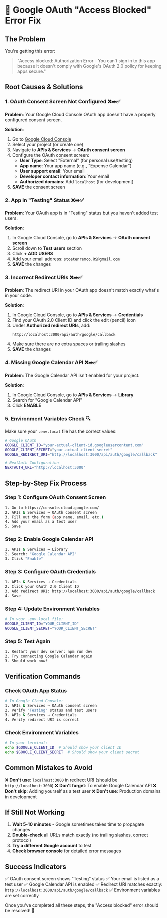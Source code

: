 # 🔧 Google OAuth "Access Blocked" Error Fix

## The Problem

You're getting this error:
> "Access blocked: Authorization Error - You can't sign in to this app because it doesn't comply with Google's OAuth 2.0 policy for keeping apps secure."

## Root Causes & Solutions

### 1. **OAuth Consent Screen Not Configured** ❌➡️✅

**Problem**: Your Google Cloud Console OAuth app doesn't have a properly configured consent screen.

**Solution**:
1. Go to [Google Cloud Console](https://console.cloud.google.com/)
2. Select your project (or create one)
3. Navigate to **APIs & Services** → **OAuth consent screen**
4. Configure the OAuth consent screen:
   - **User Type**: Select "External" (for personal use/testing)
   - **App name**: Your app name (e.g., "Expense Calendar")
   - **User support email**: Your email
   - **Developer contact information**: Your email
   - **Authorized domains**: Add `localhost` (for development)
5. **SAVE** the consent screen

### 2. **App in "Testing" Status** ❌➡️✅

**Problem**: Your OAuth app is in "Testing" status but you haven't added test users.

**Solution**:
1. In Google Cloud Console, go to **APIs & Services** → **OAuth consent screen**
2. Scroll down to **Test users** section
3. Click **+ ADD USERS**
4. Add your email address: `stoetenremco.RS@gmail.com`
5. **SAVE** the changes

### 3. **Incorrect Redirect URIs** ❌➡️✅

**Problem**: The redirect URI in your OAuth app doesn't match exactly what's in your code.

**Solution**:
1. In Google Cloud Console, go to **APIs & Services** → **Credentials**
2. Find your OAuth 2.0 Client ID and click the edit (pencil) icon
3. Under **Authorized redirect URIs**, add:
   ```
   http://localhost:3000/api/auth/google/callback
   ```
4. Make sure there are no extra spaces or trailing slashes
5. **SAVE** the changes

### 4. **Missing Google Calendar API** ❌➡️✅

**Problem**: The Google Calendar API isn't enabled for your project.

**Solution**:
1. In Google Cloud Console, go to **APIs & Services** → **Library**
2. Search for "Google Calendar API"
3. Click **ENABLE**

### 5. **Environment Variables Check** 🔍

Make sure your `.env.local` file has the correct values:

```bash
# Google OAuth
GOOGLE_CLIENT_ID="your-actual-client-id.googleusercontent.com"
GOOGLE_CLIENT_SECRET="your-actual-client-secret"
GOOGLE_REDIRECT_URI="http://localhost:3000/api/auth/google/callback"

# NextAuth Configuration
NEXTAUTH_URL="http://localhost:3000"
```

## Step-by-Step Fix Process

### Step 1: Configure OAuth Consent Screen
```bash
1. Go to https://console.cloud.google.com/
2. APIs & Services → OAuth consent screen
3. Fill out the form (app name, email, etc.)
4. Add your email as a test user
5. Save
```

### Step 2: Enable Google Calendar API
```bash
1. APIs & Services → Library
2. Search: "Google Calendar API"
3. Click "Enable"
```

### Step 3: Configure OAuth Credentials
```bash
1. APIs & Services → Credentials
2. Click your OAuth 2.0 Client ID
3. Add redirect URI: http://localhost:3000/api/auth/google/callback
4. Save
```

### Step 4: Update Environment Variables
```bash
# In your .env.local file:
GOOGLE_CLIENT_ID="YOUR_CLIENT_ID"
GOOGLE_CLIENT_SECRET="YOUR_CLIENT_SECRET"
```

### Step 5: Test Again
```bash
1. Restart your dev server: npm run dev
2. Try connecting Google Calendar again
3. Should work now!
```

## Verification Commands

### Check OAuth App Status
```bash
# In Google Cloud Console:
1. APIs & Services → OAuth consent screen
2. Verify "Testing" status and test users
3. APIs & Services → Credentials
4. Verify redirect URI is correct
```

### Check Environment Variables
```bash
# In your terminal:
echo $GOOGLE_CLIENT_ID  # Should show your client ID
echo $GOOGLE_CLIENT_SECRET  # Should show your client secret
```

## Common Mistakes to Avoid

❌ **Don't use**: `localhost:3000` in redirect URI (should be `http://localhost:3000`)
❌ **Don't forget**: To enable Google Calendar API
❌ **Don't skip**: Adding yourself as a test user
❌ **Don't use**: Production domains in development

## If Still Not Working

1. **Wait 5-10 minutes** - Google sometimes takes time to propagate changes
2. **Double-check** all URLs match exactly (no trailing slashes, correct protocol)
3. **Try a different Google account** to test
4. **Check browser console** for detailed error messages

## Success Indicators

✅ OAuth consent screen shows "Testing" status
✅ Your email is listed as a test user
✅ Google Calendar API is enabled
✅ Redirect URI matches exactly: `http://localhost:3000/api/auth/google/callback`
✅ Environment variables are set correctly

Once you've completed all these steps, the "Access blocked" error should be resolved! 🎉
